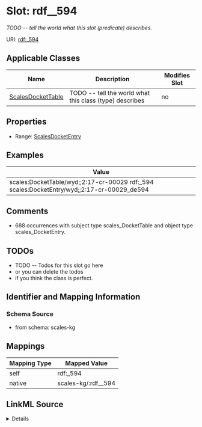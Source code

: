 

# Slot: rdf__594


_TODO -- tell the world what this slot (predicate) describes._





URI: [rdf:_594](http://www.w3.org/1999/02/22-rdf-syntax-ns#_594)



<!-- no inheritance hierarchy -->





## Applicable Classes

| Name | Description | Modifies Slot |
| --- | --- | --- |
| [ScalesDocketTable](../classes/ScalesDocketTable.md) | TODO -- tell the world what this class (type) describes |  no  |







## Properties

* Range: [ScalesDocketEntry](../classes/ScalesDocketEntry.md)






## Examples

| Value |
| --- |
| scales:DocketTable/wyd;;2:17-cr-00029 rdf:_594 scales:DocketEntry/wyd;;2:17-cr-00029_de594 |

## Comments

* 688 occurrences with subject type scales_DocketTable and object type scales_DocketEntry.

## TODOs

* TODO -- Todos for this slot go here
* or you can delete the todos
* if you think the class is perfect.

## Identifier and Mapping Information







### Schema Source


* from schema: scales-kg




## Mappings

| Mapping Type | Mapped Value |
| ---  | ---  |
| self | rdf:_594 |
| native | scales-kg/:rdf__594 |




## LinkML Source

<details>
```yaml
name: rdf__594
description: TODO -- tell the world what this slot (predicate) describes.
todos:
- TODO -- Todos for this slot go here
- or you can delete the todos
- if you think the class is perfect.
comments:
- 688 occurrences with subject type scales_DocketTable and object type scales_DocketEntry.
examples:
- value: scales:DocketTable/wyd;;2:17-cr-00029 rdf:_594 scales:DocketEntry/wyd;;2:17-cr-00029_de594
from_schema: scales-kg
rank: 1000
slot_uri: rdf:_594
alias: rdf__594
domain_of:
- scales_DocketTable
range: scales_DocketEntry

```
</details>